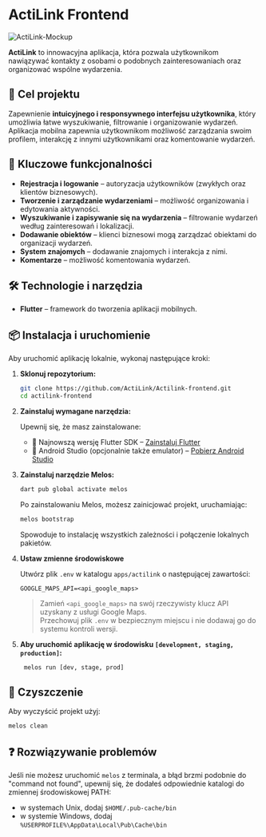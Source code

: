 # ActiLink Frontend

![ActiLink-Mockup](https://github.com/user-attachments/assets/ea71d0e1-57f7-4189-936c-e6cbf8295417)

**ActiLink** to innowacyjna aplikacja, która pozwala użytkownikom nawiązywać kontakty z osobami o podobnych zainteresowaniach oraz organizować wspólne wydarzenia.

## 🎯 Cel projektu
Zapewnienie **intuicyjnego i responsywnego interfejsu użytkownika**, który umożliwia łatwe wyszukiwanie, filtrowanie i organizowanie wydarzeń. Aplikacja mobilna zapewnia użytkownikom możliwość zarządzania swoim profilem, interakcję z innymi użytkownikami oraz komentowanie wydarzeń.

## 🚀 Kluczowe funkcjonalności
- **Rejestracja i logowanie** – autoryzacja użytkowników (zwykłych oraz klientów biznesowych).
- **Tworzenie i zarządzanie wydarzeniami** – możliwość organizowania i edytowania aktywności.
- **Wyszukiwanie i zapisywanie się na wydarzenia** – filtrowanie wydarzeń według zainteresowań i lokalizacji.
- **Dodawanie obiektów** – klienci biznesowi mogą zarządzać obiektami do organizacji wydarzeń.
- **System znajomych** – dodawanie znajomych i interakcja z nimi.
- **Komentarze** – możliwość komentowania wydarzeń.

## 🛠 Technologie i narzędzia
- **Flutter** – framework do tworzenia aplikacji mobilnych.

## 📦 Instalacja i uruchomienie
Aby uruchomić aplikację lokalnie, wykonaj następujące kroki:
1. **Sklonuj repozytorium:**
   
    ```bash
    git clone https://github.com/ActiLink/Actilink-frontend.git
    cd actilink-frontend
    ```

2. **Zainstaluj wymagane narzędzia:**

   Upewnij się, że masz zainstalowane:
    
    - 🔧 Najnowszą wersję Flutter SDK – [Zainstaluj Flutter](https://docs.flutter.dev/get-started/install)  
    - 🤖 Android Studio (opcjonalnie także emulator) – [Pobierz Android Studio](https://developer.android.com/studio)

3. **Zainstaluj narzędzie Melos:**

    ```bash
    dart pub global activate melos
    ```

    Po zainstalowaniu Melos, możesz zainicjować projekt, uruchamiając:
    ```bash
    melos bootstrap
    ```

    Spowoduje to instalację wszystkich zależności i połączenie lokalnych pakietów.

4. **Ustaw zmienne środowiskowe**

   Utwórz plik `.env` w katalogu `apps/actilink` o następującej zawartości:
    
    ```
    GOOGLE_MAPS_API=<api_google_maps>
    ```
    
    > Zamień `<api_google_maps>` na swój rzeczywisty klucz API uzyskany z usługi Google Maps.  
    > Przechowuj plik `.env` w bezpiecznym miejscu i nie dodawaj go do systemu kontroli wersji.

5. **Aby uruchomić aplikację w środowisku `[development, staging, production]`:**

   ```bash
    melos run [dev, stage, prod]
    ```

## 🧹 Czyszczenie
Aby wyczyścić projekt użyj:
```bash
melos clean
```

## ❓ Rozwiązywanie problemów
Jeśli nie możesz uruchomić `melos` z terminala, a błąd brzmi podobnie do "command not found", upewnij się, że dodałeś odpowiednie katalogi do zmiennej środowiskowej PATH:
* w systemach Unix, dodaj `$HOME/.pub-cache/bin`
* w systemie Windows, dodaj `%USERPROFILE%\AppData\Local\Pub\Cache\bin`
